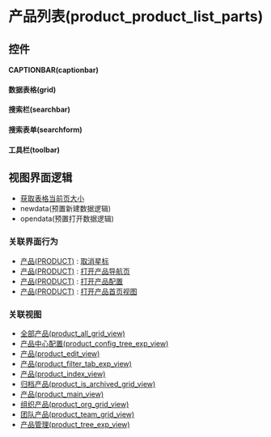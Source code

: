 # 产品列表(product_product_list_parts)  <!-- {docsify-ignore-all} -->



## 控件
#### CAPTIONBAR(captionbar)
#### 数据表格(grid)
#### 搜索栏(searchbar)
#### 搜索表单(searchform)
#### 工具栏(toolbar)

## 视图界面逻辑
  * [获取表格当前页大小](module/ProdMgmt/product/uilogic/get_table_size)
  * newdata(预置新建数据逻辑)
  * opendata(预置打开数据逻辑)


### 关联界面行为
  * [产品(PRODUCT)](module/ProdMgmt/product) : [取消星标](module/ProdMgmt/product#界面行为)
  * [产品(PRODUCT)](module/ProdMgmt/product) : [打开产品导航页](module/ProdMgmt/product#界面行为)
  * [产品(PRODUCT)](module/ProdMgmt/product) : [打开产品配置](module/ProdMgmt/product#界面行为)
  * [产品(PRODUCT)](module/ProdMgmt/product) : [打开产品首页视图](module/ProdMgmt/product#界面行为)

### 关联视图
  * [全部产品(product_all_grid_view)](app/view/product_all_grid_view)
  * [产品中心配置(product_config_tree_exp_view)](app/view/product_config_tree_exp_view)
  * [产品(product_edit_view)](app/view/product_edit_view)
  * [产品(product_filter_tab_exp_view)](app/view/product_filter_tab_exp_view)
  * [产品(product_index_view)](app/view/product_index_view)
  * [归档产品(product_is_archived_grid_view)](app/view/product_is_archived_grid_view)
  * [产品(product_main_view)](app/view/product_main_view)
  * [组织产品(product_org_grid_view)](app/view/product_org_grid_view)
  * [团队产品(product_team_grid_view)](app/view/product_team_grid_view)
  * [产品管理(product_tree_exp_view)](app/view/product_tree_exp_view)

<script>
 const { createApp } = Vue
  createApp({
    data() {
      return {

      }
    }
  }).use(ElementPlus).mount('#app')
</script>
